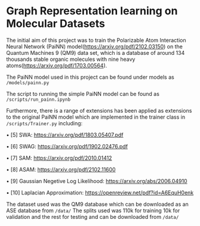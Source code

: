 # Graph Representation learning on Molecular Datasets
The initial aim of this project was to train the Polarizable Atom Interaction Neural Network (PaiNN) model(https://arxiv.org/pdf/2102.03150) on the Quantum Machines 9 (QM9) data set, which is a database of around 134 thousands stable organic molecules with nine heavy atoms(https://arxiv.org/pdf/1703.00564).

The PaiNN model used in this project can be found under models as `/models/painn.py`

The script to running the simple PaiNN model can be found as `/scripts/run_painn.ipynb`

Furthermore, there is a range of extensions has been applied as extensions to the original PaiNN model which are implemented in the trainer class in `/scripts/Trainer.py` including:

•	[5] SWA: https://arxiv.org/pdf/1803.05407.pdf

•	[6] SWAG: https://arxiv.org/pdf/1902.02476.pdf

•	[7] SAM: https://arxiv.org/pdf/2010.01412

•	[8] ASAM: https://arxiv.org/pdf/2102.11600

•	[9] Gaussian Negetive Log Likelihood: https://arxiv.org/abs/2006.04910

•	[10] Laplacian Approximation: https://openreview.net/pdf?id=A6EquH0enk

The dataset used was the QM9 database which can be downloaded as an ASE database from `/data/`
The splits used was 110k for training 10k for validation and the rest for testing and can be downloaded from `/data/` 
